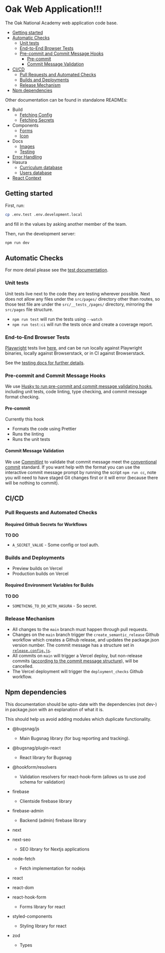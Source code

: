 # Oak Web Application!!!

The Oak National Academy web application code base.

- [Getting started](#Getting-started)
- [Automatic Checks](#Automatic-Checks)
  - [Unit tests](#Unit-tests)
  - [End-to-End Browser Tests](#End-to-End-Browser-Tests)
  - [Pre-commit and Commit Message Hooks](#Pre-commit-and-Commit-Message-Hooks)
    - [Pre-commit](#Pre-commit)
    - [Commit Message Validation](#Commit-Message-Validation)
- [CI/CD](#CICD)
  - [Pull Requests and Automated Checks](#Pull-Requests-and-Automated-Checks)
  - [Builds and Deployments](#Builds-and-Deployments)
  - [Release Mechanism](#Release-Mechanism)
- [Npm dependencies](#Npm-dependencies)

Other documentation can be found in standalone READMEs:

- Build
  - [Fetching Config](./scripts/build/fetch_config)
  - [Fetching Secrets](./scripts/build/fetch_secrets)
- Components
  - [Forms](./src/components/Forms)
  - [Icon](./src/components/Icon)
- Docs
  - [Images](./docs/images)
  - [Testing](./docs/testing.md)
- [Error Handling](./src/errors)
- Hasura
  - [Curriculum database](./hasura-curriculum)
  - [Users database](./hasura-users/)
- [React Context](./src/context)

## Getting started

First, run:

```bash
cp .env.test .env.development.local
```

and fill in the values by asking another member of the team.

Then, run the development server:

```bash
npm run dev
```

## Automatic Checks

For more detail please see the [test documentation](docs/testing.md).

### Unit tests

Unit tests live next to the code they are testing wherever possible. Next does not allow any files under the `src/pages/` directory other than routes, so those test file are under the `src/__tests_/pages/` directory, mirroring the `src/pages` file structure.

- `npm run test` will run the tests using `--watch`
- `npm run test:ci` will run the tests once and create a coverage report.

### End-to-End Browser Tests

[Playwright](https://playwright.dev/) tests live [here](e2e_tests/browser), and can be run locally against Playwright binaries, locally against Browserstack, or in CI against Browserstack.

See the [testing docs for further details](./docs/testing.md#e2e-browser-tests).

### Pre-commit and Commit Message Hooks

We use [Husky to run pre-commit and commit message validating hooks](.husky), including unit tests, code linting, type checking, and commit message format checking.

#### Pre-commit

Currently this hook

- Formats the code using Prettier
- Runs the linting
- Runs the unit tests

#### Commit Message Validation

We use [Commitlint](https://commitlint.js.org/#/) to validate that commit message meet the [conventional commit](https://www.conventionalcommits.org/en/v1.0.0-beta.2/) standard. If you want help with the format you can use the interactive commit message prompt by running the script `npm run cc`, note you will need to have staged Git changes first or it will error (because there will be nothing to commit).

## CI/CD

### Pull Requests and Automated Checks

#### Required Github Secrets for Workflows

**TO DO**

- `A_SECRET_VALUE` - Some config or tool auth.

### Builds and Deployments

- Preview builds on Vercel
- Production builds on Vercel

#### Required Environment Variables for Builds

**TO DO**

- `SOMETHING_TO_DO_WITH_HASURA` - So secret.

### Release Mechanism

- All changes to the `main` branch must happen through pull requests.
- Changes on the `main` branch trigger the `create_semantic_release` Github workflow which creates a Github release, and updates the package.json version number. The commit message has a structure set in [`release.config.js`](release.config.js).
- All commits on `main` will trigger a Vercel deploy, but non-release commits ([according to the commit message structure](scripts/build/cancel_vercel_build.js)), will be cancelled.
- The Vercel deployment will trigger the `deployment_checks` Github workflow.

## Npm dependencies

This documentation should be upto-date with the dependencies (not dev-) in package.json with an explanation of what it is.

This should help us avoid adding modules which duplicate functionality.

- @bugsnag/js

  - Main Bugsnag library (for bug reporting and tracking).

- @bugsnag/plugin-react

  - React library for Bugsnag

- @hookform/resolvers

  - Validation resolvers for react-hook-form (allows us to use zod schema for validation)

- firebase

  - Clientside firebase library

- firebase-admin

  - Backend (admin) firebase library

- next

- next-seo

  - SEO library for Nextjs applications

- node-fetch

  - Fetch implementation for nodejs

- react

- react-dom

- react-hook-form

  - Forms library for react

- styled-components

  - Styling library for react

- zod
  - Types
